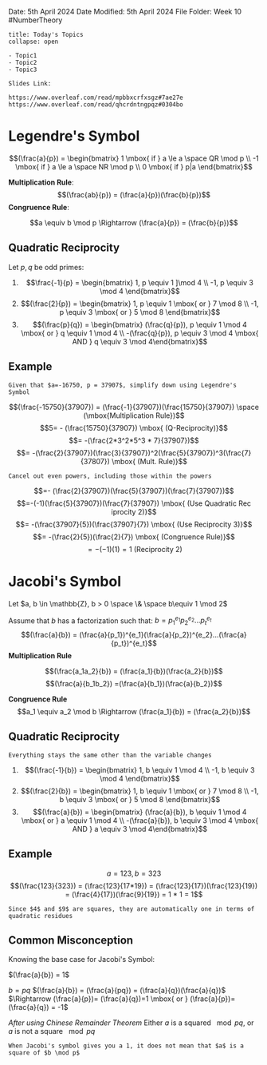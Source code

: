 Date: 5th April 2024
Date Modified: 5th April 2024
File Folder: Week 10
#NumberTheory

```ad-abstract
title: Today's Topics
collapse: open

- Topic1
- Topic2
- Topic3

```

```ad-important
Slides Link:

https://www.overleaf.com/read/mpbbxcrfxsgz#7ae27e
https://www.overleaf.com/read/qhcrdntngpqz#0304bo
```

# Legendre's Symbol

$$(\frac{a}{p}) = \begin{bmatrix} 1 \mbox{ if } a \le a \space QR \mod p  \\ -1 \mbox{ if } a \le a \space NR \mod p \\ 0 \mbox{ if } p|a \end{bmatrix}$$

**Multiplication Rule**:
$$(\frac{ab}{p}) = (\frac{a}{p})(\frac{b}{p})$$
**Congruence Rule**:

$$a \equiv b \mod p \Rightarrow (\frac{a}{p}) = (\frac{b}{p})$$
## Quadratic Reciprocity

Let $p, q$ be odd primes:

1. $$\frac{-1}{p} = \begin{bmatrix} 1, p \equiv 1 ]\mod 4 \\ -1, p \equiv 3 \mod 4 \end{bmatrix}$$
2. $$(\frac{2}{p}) = \begin{bmatrix} 1, p \equiv 1 \mbox{ or } 7 \mod 8 \\ -1, p \equiv 3 \mbox{ or } 5 \mod 8 \end{bmatrix}$$
3. $$(\frac{p}{q}) = \begin{bmatrix} (\frac{q}{p}), p \equiv 1 \mod 4 \mbox{ or } q \equiv 1 \mod 4 \\ -(\frac{q}{p}), p \equiv 3 \mod 4 \mbox{ AND } q \equiv 3 \mod 4\end{bmatrix}$$

## Example
```ad-question
Given that $a=-16750, p = 37907$, simplify down using Legendre's Symbol
```
$$(\frac{-15750}{37907}) = (\frac{-1}{37907})(\frac{15750}{37907}) \space (\mbox{Multiplication Rule})$$
$$5= - (\frac{15750}{37907}) \mbox{ (Q-Reciprocity)}$$
$$= -(\frac{2*3^2*5^3 * 7}{37907})$$
$$= -(\frac{2}{37907})(\frac{3}{37907})^2(\frac{5}{37907})^3(\frac{7}{37807}) \mbox{ (Mult. Rule)}$$
```ad-note
Cancel out even powers, including those within the powers
```

$$=- (\frac{2}{37907})(\frac{5}{37907})(\frac{7}{37907})$$
$$=-(-1)(\frac{5}{37907})(\frac{7}{37907}) \mbox{ (Use Quadratic Rec iprocity 2)}$$
$$= -(\frac{37907}{5})(\frac{37907}{7}) \mbox{ (Use Reciprocity 3)}$$
$$= -(\frac{2}{5})(\frac{2}{7}) \mbox{ (Congruence Rule)}$$
$$= -(-1)(1) = 1 \mbox{ (Reciprocity 2)}$$

# Jacobi's Symbol

Let $a, b \in \mathbb{Z}, b > 0 \space \& \space b\equiv 1 \mod 2$

Assume that $b$ has a factorization such that: $b = p_1^{e_1}p_2^{e_2}...p_t^{e_t}$
$$(\frac{a}{b}) = (\frac{a}{p_1})^{e_1}(\frac{a}{p_2})^{e_2}...(\frac{a}{p_t})^{e_t}$$
**Multiplication Rule**

$$(\frac{a_1a_2}{b}) = (\frac{a_1}{b})(\frac{a_2}{b})$$
$$(\frac{a}{b_1b_2}) =(\frac{a}{b_1})(\frac{a}{b_2})$$

**Congruence Rule**
$$a_1 \equiv a_2 \mod b \Rightarrow (\frac{a_1}{b}) = (\frac{a_2}{b})$$
## Quadratic Reciprocity

```ad-important
Everything stays the same other than the variable changes
```


1. $$(\frac{-1}{b}) = \begin{bmatrix} 1, b \equiv 1 \mod 4 \\ -1, b \equiv 3 \mod 4 \end{bmatrix}$$
2. $$(\frac{2}{b}) = \begin{bmatrix} 1, b \equiv 1 \mbox{ or } 7 \mod 8 \\ -1, b \equiv 3 \mbox{ or } 5 \mod 8 \end{bmatrix}$$
3. $$(\frac{a}{b}) = \begin{bmatrix} (\frac{a}{b}), b \equiv 1 \mod 4 \mbox{ or } a \equiv 1 \mod 4 \\ -(\frac{a}{b}), b \equiv 3 \mod 4 \mbox{ AND } a \equiv 3 \mod 4\end{bmatrix}$$

## Example

$$a = 123, b =323$$
$$(\frac{123}{323}) = (\frac{123}{17*19}) = (\frac{123}{17})(\frac{123}{19}) = (\frac{4}{17})(\frac{9}{19}) = 1 * 1 = 1$$

```ad-important
Since $4$ and $9$ are squares, they are automatically one in terms of quadratic residues
```

## Common Misconception

Knowing the base case for Jacobi's Symbol:

$(\frac{a}{b}) = 1$

$b = pq$
$(\frac{a}{b}) = (\frac{a}{pq}) = (\frac{a}{q})(\frac{a}{q})$
$\Rightarrow (\frac{a}{p})= (\frac{a}{q})=1 \mbox{ or } (\frac{a}{p})=(\frac{a}{q}) = -1$

*After using Chinese Remainder Theorem*
Either $a$ is a squared $\mod pq$, or $a$ is not a square $\mod pq$

```ad-warning
When Jacobi's symbol gives you a 1, it does not mean that $a$ is a square of $b \mod p$
```


